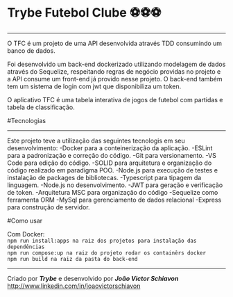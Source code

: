 # Trybe Futebol Clube ⚽⚽⚽
***

O TFC é um projeto de uma API desenvolvida através TDD consumindo um banco de dados.  

Foi desenvolvido um back-end dockerizado utilizando modelagem de dados através do Sequelize, respeitando regras de negócio providas no projeto e a API consume um front-end já provido nesse projeto. O back-end também tem um sistema de login com jwt que disponibiliza um token.

O aplicativo TFC é uma tabela interativa de jogos de futebol com partidas e tabela de classificação.

#Tecnologias
***

Este projeto teve a utilização das seguintes tecnologis em seu desenvolvimento:
-Docker para a conteinerização da aplicação.
-ESLint para a padronização e correção do código.
-Git para versionamento.
-VS Code para edição do código.
-SOLID para arquitetura e organização do código realizado em paradigma POO.
-Node.js para execução de testes e instalação de packages de bibliotecas.
-Typescript para tipagem da linguagem.
-Node.js no desenvolvimento.
-JWT para geração e verificação de token.
-Arquitetura MSC para organização do código
-Sequelize como ferramenta ORM
-MySql para gerenciamento de dados relacional
-Express para construção de servidor.

#Como usar

Com Docker:  
`npm run install:apps na raiz dos projetos para instalação das dependências`    
`npm run compose:up na raiz do projeto rodar os containêrs docker`  
`npm run build na raiz da pasta do back-end`  


***
Criado por ___Trybe___ e desenvolvido por ___João Victor Schiavon___
http://www.linkedin.com/in/joaovictorschiavon


<!-- Olá, Tryber!
Esse é apenas um arquivo inicial para o README do seu projeto no qual você pode customizar e reutilizar todas as vezes que for executar o trybe-publisher.

Para deixá-lo com a sua cara, basta alterar o seguinte arquivo da sua máquina: ~/.student-repo-publisher/custom/_NEW_README.md

É essencial que você preencha esse documento por conta própria, ok?
Não deixe de usar nossas dicas de escrita de README de projetos, e deixe sua criatividade brilhar!
:warning: IMPORTANTE: você precisa deixar nítido:
- quais arquivos/pastas foram desenvolvidos por você; 
- quais arquivos/pastas foram desenvolvidos por outra pessoa estudante;
- quais arquivos/pastas foram desenvolvidos pela Trybe.
-->
